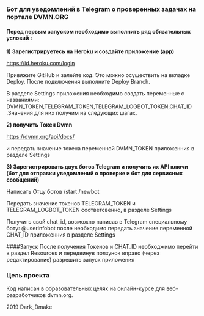 ### Бот для уведомлений в Telegram о проверенных задачах на портале DVMN.ORG


#### Перед первым запуском необходимо выполнить ряд обязательных условий :

<b>1) Зарегистрируетесь на Heroku и создайте приложение (app) </b>

https://id.heroku.com/login


Привяжите GitHub и залейте код.
Это  можно осуществить на вкладке Deploy. После подключения выполните Deploy Branch.

В разделе Settings приложения необходимо создать переменные с названиями:
DVMN_TOKEN,TELEGRAM_TOKEN,TELEGRAM_LOGBOT_TOKEN,CHAT_ID .Значения для них получим на следующих шагах. 






<b>2) получить Токен Dvmn </b>

https://dvmn.org/api/docs/

и передать значение токена переменной DVMN_TOKEN приложенния в разделе Settings 



<b>3) Зарегистрировать двух ботов Telegram  и получить их API ключи (бот для отправки уведомлений о проверке и бот для сервисных сообщений) </b>

Написать Отцу ботов
/start
/newbot

Передать значение токенов TELEGRAM_TOKEN и TELEGRAM_LOGBOT_TOKEN соответсвенно, в разделе Settings

Получить свой chat_id, возможно написав в Telegram специальному боту: @userinfobot после необходимо
передать значение переменной CHAT_ID приложенния в разделе Settings


####Запуск
После получения Токенов и  CHAT_ID  необходжимо перейти в раздел Resources и передвинув ползунок вправо (через редактирование) разрешить запуск приложения 

### Цель проекта

Код написан в образовательных целях на онлайн-курсе для веб-разработчиков dvmn.org.

2019 Dark_Dmake
